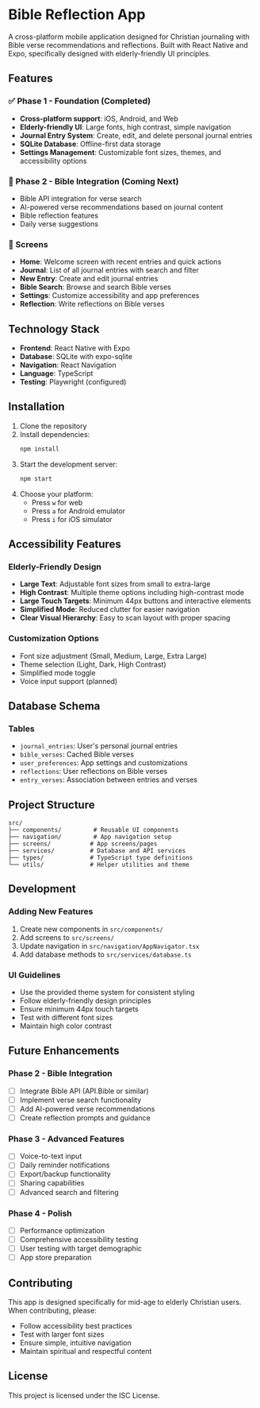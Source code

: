 # Bible Reflection App

A cross-platform mobile application designed for Christian journaling with Bible verse recommendations and reflections. Built with React Native and Expo, specifically designed with elderly-friendly UI principles.

## Features

### ✅ Phase 1 - Foundation (Completed)
- **Cross-platform support**: iOS, Android, and Web
- **Elderly-friendly UI**: Large fonts, high contrast, simple navigation
- **Journal Entry System**: Create, edit, and delete personal journal entries
- **SQLite Database**: Offline-first data storage
- **Settings Management**: Customizable font sizes, themes, and accessibility options

### 🚧 Phase 2 - Bible Integration (Coming Next)
- Bible API integration for verse search
- AI-powered verse recommendations based on journal content
- Bible reflection features
- Daily verse suggestions

### 📱 Screens
- **Home**: Welcome screen with recent entries and quick actions
- **Journal**: List of all journal entries with search and filter
- **New Entry**: Create and edit journal entries
- **Bible Search**: Browse and search Bible verses
- **Settings**: Customize accessibility and app preferences
- **Reflection**: Write reflections on Bible verses

## Technology Stack
- **Frontend**: React Native with Expo
- **Database**: SQLite with expo-sqlite
- **Navigation**: React Navigation
- **Language**: TypeScript
- **Testing**: Playwright (configured)

## Installation

1. Clone the repository
2. Install dependencies:
   ```bash
   npm install
   ```
3. Start the development server:
   ```bash
   npm start
   ```
4. Choose your platform:
   - Press `w` for web
   - Press `a` for Android emulator
   - Press `i` for iOS simulator

## Accessibility Features

### Elderly-Friendly Design
- **Large Text**: Adjustable font sizes from small to extra-large
- **High Contrast**: Multiple theme options including high-contrast mode
- **Large Touch Targets**: Minimum 44px buttons and interactive elements
- **Simplified Mode**: Reduced clutter for easier navigation
- **Clear Visual Hierarchy**: Easy to scan layout with proper spacing

### Customization Options
- Font size adjustment (Small, Medium, Large, Extra Large)
- Theme selection (Light, Dark, High Contrast)
- Simplified mode toggle
- Voice input support (planned)

## Database Schema

### Tables
- `journal_entries`: User's personal journal entries
- `bible_verses`: Cached Bible verses
- `user_preferences`: App settings and customizations
- `reflections`: User reflections on Bible verses
- `entry_verses`: Association between entries and verses

## Project Structure
```
src/
├── components/         # Reusable UI components
├── navigation/         # App navigation setup
├── screens/           # App screens/pages
├── services/          # Database and API services
├── types/             # TypeScript type definitions
└── utils/             # Helper utilities and theme
```

## Development

### Adding New Features
1. Create new components in `src/components/`
2. Add screens to `src/screens/`
3. Update navigation in `src/navigation/AppNavigator.tsx`
4. Add database methods to `src/services/database.ts`

### UI Guidelines
- Use the provided theme system for consistent styling
- Follow elderly-friendly design principles
- Ensure minimum 44px touch targets
- Test with different font sizes
- Maintain high color contrast

## Future Enhancements

### Phase 2 - Bible Integration
- [ ] Integrate Bible API (API.Bible or similar)
- [ ] Implement verse search functionality
- [ ] Add AI-powered verse recommendations
- [ ] Create reflection prompts and guidance

### Phase 3 - Advanced Features
- [ ] Voice-to-text input
- [ ] Daily reminder notifications
- [ ] Export/backup functionality
- [ ] Sharing capabilities
- [ ] Advanced search and filtering

### Phase 4 - Polish
- [ ] Performance optimization
- [ ] Comprehensive accessibility testing
- [ ] User testing with target demographic
- [ ] App store preparation

## Contributing

This app is designed specifically for mid-age to elderly Christian users. When contributing, please:
- Follow accessibility best practices
- Test with larger font sizes
- Ensure simple, intuitive navigation
- Maintain spiritual and respectful content

## License

This project is licensed under the ISC License.